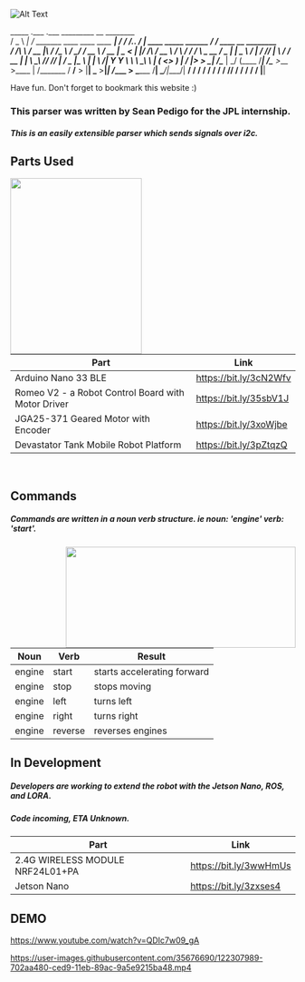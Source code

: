 ![Alt Text](https://i.imgur.com/nLAwD98.png)



   _____       .___                                     .___   _________               __                            ________                           
  /  _  \    __| _/__  _______    ____   ____  ____   __| _/  /   _____/__.__. _______/  |_  ____   _____   ______  /  _____/______  ____  __ ________  
 /  /_\  \  / __ |\  \/ /\__  \  /    \_/ ___\/ __ \ / __ |   \_____  <   |  |/  ___/\   __\/ __ \ /     \ /  ___/ /   \  __\_  __ \/  _ \|  |  \____ \ 
/    |    \/ /_/ | \   /  / __ \|   |  \  \__\  ___// /_/ |   /        \___  |\___ \  |  | \  ___/|  Y Y  \\___ \  \    \_\  \  | \(  <_> )  |  /  |_> >
\____|__  /\____ |  \_/  (____  /___|  /\___  >___  >____ |  /_______  / ____/____  > |__|  \___  >__|_|  /____  >  \______  /__|   \____/|____/|   __/ 
        \/      \/            \/     \/     \/    \/     \/          \/\/         \/            \/      \/     \/          \/                   |__|    



Have fun. Don't forget to bookmark this website :)

### This parser was written by Sean Pedigo for the JPL internship.  
##### This is an easily extensible parser which sends signals over i2c.  
  
## Parts Used  

<img align="left" width="232" height="310" src="https://i.imgur.com/iFnLEYq.jpg">

<br/>
<br/>
<br/>

Part | Link
------------ | -------------
Arduino Nano 33 BLE | https://bit.ly/3cN2Wfv  
Romeo V2 - a Robot Control Board with Motor Driver | https://bit.ly/35sbV1J  
JGA25-371 Geared Motor with Encoder | https://bit.ly/3xoWjbe  
Devastator Tank Mobile Robot Platform | https://bit.ly/3pZtqzQ
  
<br/>
  
## Commands 
##### Commands are written in a noun verb structure. ie noun: 'engine' verb: 'start'.

<img align="right" height="178" width="406" src="https://i.imgur.com/ImjASxp.png">

Noun | Verb | Result
------------ | ------------- | -------------
engine | start | starts accelerating forward  
engine | stop | stops moving  
engine | left | turns left  
engine | right | turns right  
engine | reverse | reverses engines  

## In Development
##### Developers are working to extend the robot with the Jetson Nano, ROS, and LORA.
##### Code incoming, ETA Unknown.

Part | Link
------------ | -------------
2.4G WIRELESS MODULE NRF24L01+PA | https://bit.ly/3wwHmUs  
Jetson Nano | https://bit.ly/3zxses4  

## DEMO
https://www.youtube.com/watch?v=QDIc7w09_gA


https://user-images.githubusercontent.com/35676690/122307989-702aa480-ced9-11eb-89ac-9a5e9215ba48.mp4
